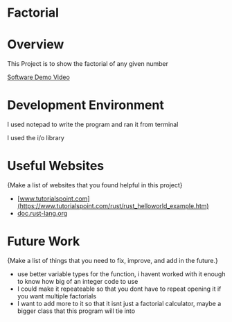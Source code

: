 # Factorial
# Overview

This Project is to show the factorial of any given number

[Software Demo Video](http://youtube.link.goes.here)

# Development Environment

I used notepad to write the program and ran it from terminal

I used the i/o library

# Useful Websites

{Make a list of websites that you found helpful in this project}

- [www.tutorialspoint.com](https://www.tutorialspoint.com/rust/rust_helloworld_example.htm)
- [doc.rust-lang.org](https://doc.rust-lang.org/rust-by-example/fn.html)

# Future Work

{Make a list of things that you need to fix, improve, and add in the future.}

- use better variable types for the function, i havent worked with it enough to know how big of an integer code to use
- I could make it repeateable so that you dont have to repeat opening it if you want multiple factorials
- I want to add more to it so that it isnt just a factorial calculator, maybe a bigger class that this program will tie into
